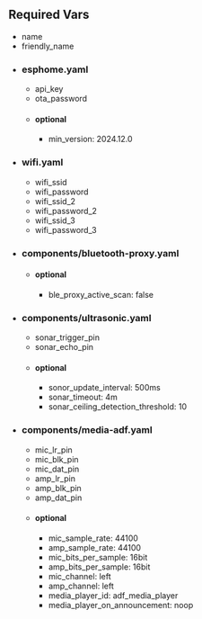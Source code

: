 ## Required Vars
- name
- friendly_name
- ### esphome.yaml
  - api_key
  - ota_password
  - #### optional
    - min_version: 2024.12.0
- ### wifi.yaml
  - wifi_ssid
  - wifi_password
  - wifi_ssid_2
  - wifi_password_2
  - wifi_ssid_3
  - wifi_password_3
- ### components/bluetooth-proxy.yaml
  - #### optional
    - ble_proxy_active_scan: false
- ### components/ultrasonic.yaml
  - sonar_trigger_pin
  - sonar_echo_pin
  - #### optional
    - sonor_update_interval: 500ms
    - sonar_timeout: 4m
    - sonar_ceiling_detection_threshold: 10
- ### components/media-adf.yaml
  - mic_lr_pin
  - mic_blk_pin
  - mic_dat_pin
  - amp_lr_pin
  - amp_blk_pin
  - amp_dat_pin
  - #### optional
    - mic_sample_rate: 44100
    - amp_sample_rate: 44100
    - mic_bits_per_sample: 16bit
    - amp_bits_per_sample: 16bit
    - mic_channel: left
    - amp_channel: left
    - media_player_id: adf_media_player
    - media_player_on_announcement: noop